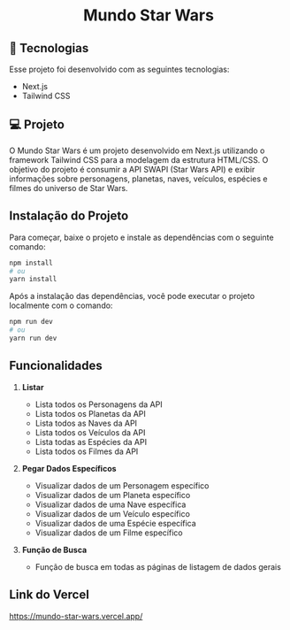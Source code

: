 <h1 align="center"> Mundo Star Wars </h1>

## 🚀 Tecnologias

Esse projeto foi desenvolvido com as seguintes tecnologias:

- Next.js
- Tailwind CSS

## 💻 Projeto

O Mundo Star Wars é um projeto desenvolvido em Next.js utilizando o framework Tailwind CSS para a modelagem da estrutura HTML/CSS. O objetivo do projeto é consumir a API SWAPI (Star Wars API) e exibir informações sobre personagens, planetas, naves, veículos, espécies e filmes do universo de Star Wars.

## Instalação do Projeto

Para começar, baixe o projeto e instale as dependências com o seguinte comando:

```bash
npm install
# ou
yarn install
```

Após a instalação das dependências, você pode executar o projeto localmente com o comando:

```bash
npm run dev
# ou
yarn run dev
```

## Funcionalidades

1. **Listar**
   - Lista todos os Personagens da API
   - Lista todos os Planetas da API
   - Lista todos as Naves da API
   - Lista todos os Veículos da API
   - Lista todas as Espécies da API
   - Lista todos os Filmes da API

2. **Pegar Dados Específicos**
   - Visualizar dados de um Personagem específico
   - Visualizar dados de um Planeta específico
   - Visualizar dados de uma Nave específica
   - Visualizar dados de um Veículo específico
   - Visualizar dados de uma Espécie específica
   - Visualizar dados de um Filme específico

3. **Função de Busca**
   - Função de busca em todas as páginas de listagem de dados gerais

## Link do Vercel
https://mundo-star-wars.vercel.app/
